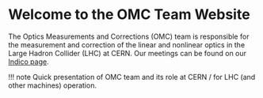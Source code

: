 # Welcome to the OMC Team Website

The Optics Measurements and Corrections (OMC) team is responsible for the measurement and correction of the linear and nonlinear optics in the Large Hadron Collider (LHC) at CERN.
Our meetings can be found on our [Indico page](https://indico.cern.ch/category/5986/).

!!! note
    Quick presentation of OMC team and its role at CERN / for LHC (and other machines) operation.